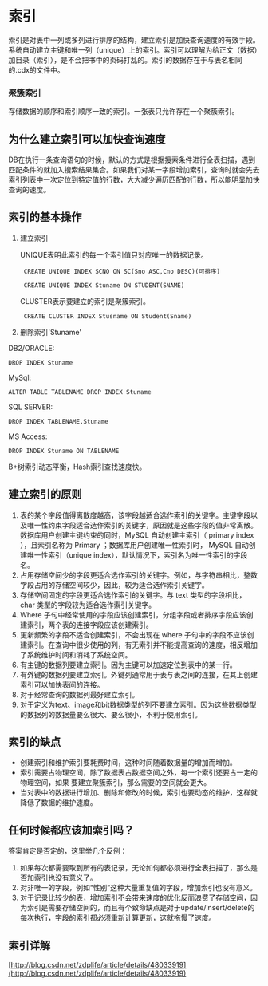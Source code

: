 # 索引 #
索引是对表中一列或多列进行排序的结构，建立索引是加快查询速度的有效手段。系统自动建立主键和唯一列（unique）上的索引。索引可以理解为给正文（数据）加目录（索引），是不会把书中的页码打乱的。索引的数据存在于与表名相同的.cdx的文件中。

### 聚簇索引 ###
存储数据的顺序和索引顺序一致的索引。一张表只允许存在一个聚簇索引。

## 为什么建立索引可以加快查询速度 ##
DB在执行一条查询语句的时候，默认的方式是根据搜索条件进行全表扫描，遇到匹配条件的就加入搜索结果集合。如果我们对某一字段增加索引，查询时就会先去索引列表中一次定位到特定值的行数，大大减少遍历匹配的行数，所以能明显加快查询的速度。

## 索引的基本操作
1. 建立索引

	UNIQUE表明此索引的每一个索引值只对应唯一的数据记录。
    	
		CREATE UNIQUE INDEX SCNO ON SC(Sno ASC,Cno DESC)(可排序)
	
		CREATE UNIQUE INDEX Stuname ON STUDENT(SNAME)

	CLUSTER表示要建立的索引是聚簇索引。
	
		CREATE CLUSTER INDEX Stusname ON Student(Sname)

2. 删除索引'Stuname'
	
DB2/ORACLE:

	DROP INDEX Stuname

MySql:

	ALTER TABLE TABLENAME DROP INDEX Stuname

SQL SERVER:

	DROP INDEX TABLENAME.Stuname

MS Access:

	DROP INDEX Stuname ON TABLENAME


B+树索引动态平衡，Hash索引查找速度快。

## 建立索引的原则 ##

1. 表的某个字段值得离散度越高，该字段越适合选作索引的关键字。主键字段以及唯一性约束字段适合选作索引的关键字，原因就是这些字段的值非常离散。数据库用户创建主键约束的同时，MySQL 自动创建主索引（ primary index ），且索引名称为 Primary ；数据库用户创建唯一性索引时， MySQL 自动创建唯一性索引（unique index），默认情况下，索引名为唯一性索引的字段名。
2. 占用存储空间少的字段更适合选作索引的关键字。例如，与字符串相比，整数字段占用的存储空间较少，因此，较为适合选作索引关键字。
3. 存储空间固定的字段更适合选作索引的关键字。与 text 类型的字段相比，char 类型的字段较为适合选作索引关键字。
4. Where 子句中经常使用的字段应该创建索引，分组字段或者排序字段应该创建索引，两个表的连接字段应该创建索引。
5. 更新频繁的字段不适合创建索引，不会出现在 where 子句中的字段不应该创建索引。在查询中很少使用的列，有无索引并不能提高查询的速度，相反增加了系统维护时间和消耗了系统空间。
6. 有主键的数据列要建立索引。因为主键可以加速定位到表中的某一行。
7. 有外键的数据列要建立索引。外键列通常用于表与表之间的连接，在其上创建索引可以加快表间的连接。
8. 对于经常查询的数据列最好建立索引。
9. 对于定义为text、image和bit数据类型的列不要建立索引。因为这些数据类型的数据列的数据量要么很大、要么很小，不利于使用索引。

## 索引的缺点 ##
- 创建索引和维护索引要耗费时间，这种时间随着数据量的增加而增加。 
- 索引需要占物理空间，除了数据表占数据空间之外，每一个索引还要占一定的物理空间，如果 要建立聚簇索引，那么需要的空间就会更大。
- 当对表中的数据进行增加、删除和修改的时候，索引也要动态的维护，这样就降低了数据的维护速度。

## 任何时候都应该加索引吗？ ##
答案肯定是否定的，这里举几个反例：

1. 如果每次都需要取到所有的表记录，无论如何都必须进行全表扫描了，那么是否加索引也没有意义了。
2. 对非唯一的字段，例如“性别”这种大量重复值的字段，增加索引也没有意义。
3. 对于记录比较少的表，增加索引不会带来速度的优化反而浪费了存储空间，因为索引是需要存储空间的，而且有个致命缺点是对于update/insert/delete的每次执行，字段的索引都必须重新计算更新，这就拖慢了速度。

## 索引详解 ##
[http://blog.csdn.net/zdplife/article/details/48033919](http://blog.csdn.net/zdplife/article/details/48033919)

